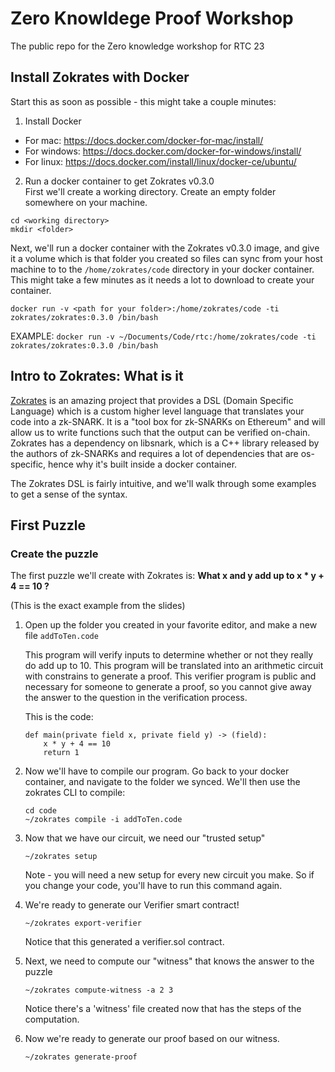 # Zero Knowldege Proof Workshop
The public repo for the Zero knowledge workshop for RTC 23

## Install Zokrates with Docker

Start this as soon as possible - this might take a couple minutes:

1. Install Docker   
* For mac: https://docs.docker.com/docker-for-mac/install/
* For windows: https://docs.docker.com/docker-for-windows/install/ 
* For linux: https://docs.docker.com/install/linux/docker-ce/ubuntu/ 

2. Run a docker container to get Zokrates v0.3.0     
First we'll create a working directory. Create an empty folder somewhere on your machine. 
```
cd <working directory>
mkdir <folder>
```
Next, we'll run a docker container with the Zokrates v0.3.0 image, and give it a volume which is that folder you created so files can sync from your host machine to to the `/home/zokrates/code` directory in your docker container. This might take a few minutes as it needs a lot to download to create your container.  
```
docker run -v <path for your folder>:/home/zokrates/code -ti zokrates/zokrates:0.3.0 /bin/bash 
```

EXAMPLE: `docker run -v ~/Documents/Code/rtc:/home/zokrates/code -ti zokrates/zokrates:0.3.0 /bin/bash`


## Intro to Zokrates: What is it

[Zokrates](https://github.com/Zokrates/ZoKrates) is an amazing project that provides a DSL (Domain Specific Language) which is a custom higher level language that translates your code into a zk-SNARK. It is a "tool box for zk-SNARKs on Ethereum" and will allow us to write functions such that the output can be verified on-chain. Zokrates has a dependency on libsnark, which is a C++ library released by the authors of zk-SNARKs and requires a lot of dependencies that are os-specific, hence why it's built inside a docker container.

The Zokrates DSL is fairly intuitive, and we'll walk through some examples to get a sense of the syntax. 


## First Puzzle

### Create the puzzle

The first puzzle we'll create with Zokrates is: <b>What x and y add up to x * y + 4 == 10 ? </b>

(This is the exact example from the slides)

1. Open up the folder you created in your favorite editor, and make a new file `addToTen.code` 

    This program will verify inputs to determine whether or not they really do add up to 10. This program will be translated into an arithmetic circuit with constrains to generate a proof. This verifier program is public and necessary for someone to generate a proof, so you cannot give away the answer to the question in the verification process. 

    This is the code: 

    ```
    def main(private field x, private field y) -> (field):
        x * y + 4 == 10
        return 1
    ```

2. Now we'll have to compile our program. Go back to your docker container, and navigate to the folder we synced. We'll then use the zokrates CLI to compile:

    ```
    cd code
    ~/zokrates compile -i addToTen.code
    ```

3. Now that we have our circuit, we need our "trusted setup" 
    ```
    ~/zokrates setup
    ```

    Note - you will need a new setup for every new circuit you make. So if you change your code, you'll have to run this command again.

4. We're ready to generate our Verifier smart contract! 
    ```
    ~/zokrates export-verifier
    ```

    Notice that this generated a verifier.sol contract. 

5. Next, we need to compute our "witness" that knows the answer to the puzzle 

    ```
    ~/zokrates compute-witness -a 2 3
    ```

    Notice there's a 'witness' file created now that has the steps of the computation. 

6. Now we're ready to generate our proof based on our witness. 

    ```
    ~/zokrates generate-proof
    ```
